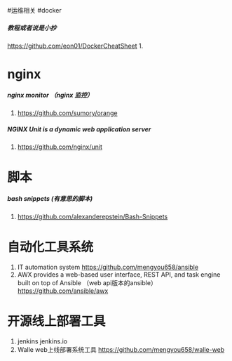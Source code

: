 #运维相关
#docker
##### 教程或者说是小抄 
https://github.com/eon01/DockerCheatSheet
1. 
# nginx
##### nginx monitor （nginx 监控）
1. https://github.com/sumory/orange
##### NGINX Unit is a dynamic web application server
1. https://github.com/nginx/unit
# 脚本
##### bash snippets (有意思的脚本)
1. https://github.com/alexanderepstein/Bash-Snippets
# 自动化工具系统
1. IT automation system
https://github.com/mengyou658/ansible
1. AWX provides a web-based user interface, REST API, and task engine built on top of Ansible （web api版本的ansible）
https://github.com/ansible/awx
# 开源线上部署工具
1. jenkins jenkins.io
1. Walle web上线部署系统工具
https://github.com/mengyou658/walle-web
